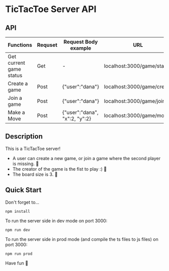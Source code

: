 # TicTacToe Server API

## API 

| Functions                | Requset  | Request Body example            | URL                             |
| -------------------------| -------- | ------------------------------- | ------------------------------- |
| Get current game status  | Get      | -                               | localhost:3000/game/status      |
| Create a game            | Post     | {"user":"dana"}                 | localhost:3000/game/create      |
| Join a game              | Post     | {"user":"dana"}                 | localhost:3000/game/join        |
| Make a Move              | Post     | {"user":"dana", "x":2, "y":2}   | localhost:3000/game/move        |

## Description
This is a TicTacToe server!
* A user can create a new game, or join a game where the second player is missing. :green_heart:
* The creator of the game is the fist to play :) :green_heart:
* The board size is 3. :green_heart:

## Quick Start
Don't forget to...
```
npm install
```

To run the server side in dev mode on port 3000:
```
npm run dev
```

To run the server side in prod mode (and compile the ts files to js files) on port 3000:
```
npm run prod
```

Have fun :green_heart:

